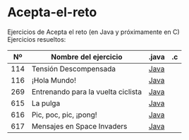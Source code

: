 # Acepta-el-reto
Ejercicios de Acepta el reto (en Java y próximamente en C)<br>
Ejercicios resueltos:

| Nº | Nombre del ejercicio | .java | .c |
|-------------|-------------|-------------|-------------|
| 114 | Tensión Descompensada | [Java](https://github.com/cvcvrril/Acepta-el-reto/blob/e0a68ab382c96be7acf848901e16361bf59d5f3b/ejercicios/Ej114.java) |
| 116 | ¡Hola Mundo! | [Java](https://github.com/cvcvrril/Acepta-el-reto/blob/75267c96a4dc022ac30b1554daf84b181b91c7ad/ejercicios/Ej116.java) |
| 269 | Entrenando para la vuelta ciclista | [Java](https://github.com/cvcvrril/Acepta-el-reto/blob/db4f76026a4ff9ef74a906cfd89872ed3bff1e4b/ejercicios/Ej269.java) |
| 615 | La pulga | [Java](https://github.com/cvcvrril/Acepta-el-reto/blob/64b67fcf757de131e9a0667c9cb0a14c535d7b37/ejercicios/Ej615.java) |
| 616 | Pic, poc, pic, ¡pong! | [Java](https://github.com/cvcvrril/Acepta-el-reto/blob/7c67dcb6af3a17a336d8f2a95d569906c807f72e/ejercicios/Ej616.java) |
| 617 | Mensajes en Space Invaders | [Java](https://github.com/cvcvrril/Acepta-el-reto/blob/cb17816e036a2ea5ebc9f46aebb5f595520ba1f3/ejercicios/Ej617.java) |
